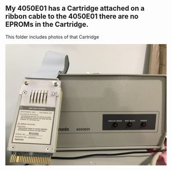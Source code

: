 My **4050E01 has a Cartridge attached on a ribbon cable to the 4050E01** there are no EPROMs in the Cartridge. 
---
This folder includes photos of that Cartridge

![Label and PCB front](./4050_ROM_Expander.JPEG)

